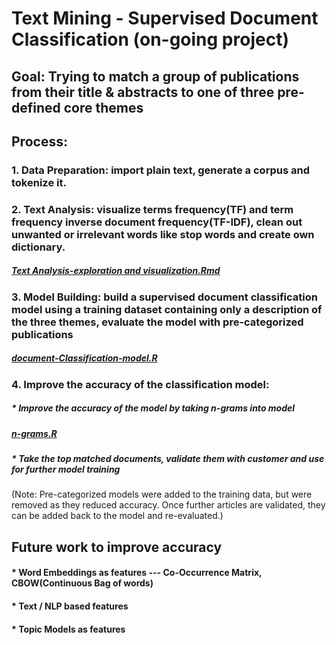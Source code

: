 
# Text Mining - Supervised Document Classification (on-going project)

## Goal: Trying to match a group of publications from their title & abstracts to one of three pre-defined core themes


## Process:
### 1. Data Preparation: import plain text, generate a corpus and tokenize it. 
### 2. Text Analysis: visualize terms frequency(TF) and term frequency inverse document frequency(TF-IDF), clean out unwanted or irrelevant words like stop words and create own dictionary.
##### *[Text Analysis-exploration and visualization.Rmd](https://github.com/lucas3359/text-mining-CoreThemeMatch/blob/master/Text%20Analysis-exploration%20and%20visualization.Rmd)*
### 3. Model Building: build a supervised document classification model using a training dataset containing only a description of the three themes, evaluate the model with pre-categorized publications
##### *[document-Classification-model.R](https://github.com/lucas3359/text-mining-CoreThemeMatch/blob/master/document-Classification-model.R)*
### 4. Improve the accuracy of the classification model:
##### * Improve the accuracy of the model by taking n-grams into model 
##### *[n-grams.R](https://github.com/lucas3359/text-mining-CoreThemeMatch/blob/master/n-grams.R)*

##### * Take the top matched documents, validate them with customer and use for further model training 

(Note: Pre-categorized models were added to the training data, but were removed as they reduced accuracy.
Once further articles are validated, they can be added back to the model and re-evaluated.)

## Future work to improve accuracy
#### * Word Embeddings as features --- Co-Occurrence Matrix, CBOW(Continuous Bag of words)
#### * Text / NLP based features
#### * Topic Models as features